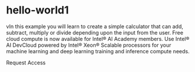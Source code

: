 # hello-world1
vIn this example you will learn to create a simple calculator that can add, subtract, multiply or divide depending upon the input from the user.
Free cloud compute is now available for Intel® AI Academy members. Use Intel® AI DevCloud powered by Intel® Xeon® Scalable processors for your machine learning and deep learning training and inference compute needs.

Request Access
